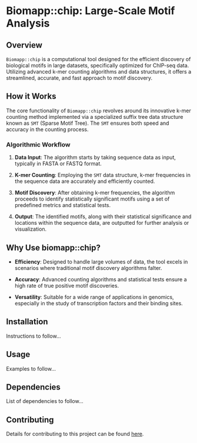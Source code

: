 # Biomapp::chip: Large-Scale Motif Analysis

## Overview

`Biomapp::chip` is a computational tool designed for the efficient discovery of biological motifs in large datasets, specifically optimized for ChIP-seq data. Utilizing advanced k-mer counting algorithms and data structures, it offers a streamlined, accurate, and fast approach to motif discovery.

## How it Works

The core functionality of `Biomapp::chip` revolves around its innovative k-mer counting method implemented via a specialized suffix tree data structure known as `SMT` (Sparse Motif Tree). The `SMT` ensures both speed and accuracy in the counting process.

### Algorithmic Workflow

1. **Data Input**: The algorithm starts by taking sequence data as input, typically in FASTA or FASTQ format.
  
2. **K-mer Counting**: Employing the `SMT` data structure, k-mer frequencies in the sequence data are accurately and efficiently counted.
  
3. **Motif Discovery**: After obtaining k-mer frequencies, the algorithm proceeds to identify statistically significant motifs using a set of predefined metrics and statistical tests.

4. **Output**: The identified motifs, along with their statistical significance and locations within the sequence data, are outputted for further analysis or visualization.

## Why Use biomapp::chip?

- **Efficiency**: Designed to handle large volumes of data, the tool excels in scenarios where traditional motif discovery algorithms falter.
  
- **Accuracy**: Advanced counting algorithms and statistical tests ensure a high rate of true positive motif discoveries.
  
- **Versatility**: Suitable for a wide range of applications in genomics, especially in the study of transcription factors and their binding sites.

## Installation

Instructions to follow...

## Usage

Examples to follow...

## Dependencies

List of dependencies to follow...

## Contributing

Details for contributing to this project can be found [here](link).
